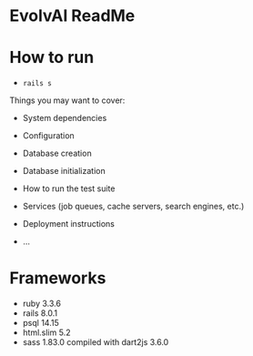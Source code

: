 # EvolvAI ReadMe

# How to run
- `rails s`

Things you may want to cover:

* System dependencies

* Configuration

* Database creation

* Database initialization

* How to run the test suite

* Services (job queues, cache servers, search engines, etc.)

* Deployment instructions

* ...
# Frameworks 

- ruby 3.3.6 
- rails 8.0.1 
- psql 14.15
- html.slim 5.2
- sass 1.83.0 compiled with dart2js 3.6.0

